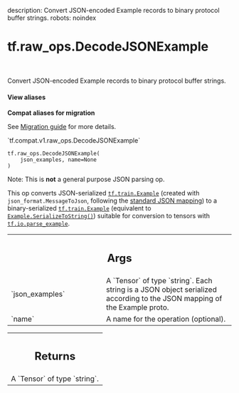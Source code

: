 description: Convert JSON-encoded Example records to binary protocol buffer strings.
robots: noindex

# tf.raw_ops.DecodeJSONExample

<!-- Insert buttons and diff -->

<table class="tfo-notebook-buttons tfo-api nocontent" align="left">

</table>



Convert JSON-encoded Example records to binary protocol buffer strings.


<section class="expandable">
  <h4 class="showalways">View aliases</h4>
  <p>
<b>Compat aliases for migration</b>
<p>See
<a href="https://www.tensorflow.org/guide/migrate">Migration guide</a> for
more details.</p>
<p>`tf.compat.v1.raw_ops.DecodeJSONExample`</p>
</p>
</section>

<pre class="devsite-click-to-copy prettyprint lang-py tfo-signature-link">
<code>tf.raw_ops.DecodeJSONExample(
    json_examples, name=None
)
</code></pre>



<!-- Placeholder for "Used in" -->


Note: This is **not** a general purpose JSON parsing op.

This op converts JSON-serialized
<a href="../../tf/train/Example.md"><code>tf.train.Example</code></a> (created with `json_format.MessageToJson`, following the
[standard JSON mapping](https://developers.google.com/protocol-buffers/docs/proto3#json))
to a binary-serialized <a href="../../tf/train/Example.md"><code>tf.train.Example</code></a> (equivalent to
<a href="../../tf/train/BytesList.md#SerializeToString"><code>Example.SerializeToString()</code></a>) suitable for conversion to tensors with
<a href="../../tf/io/parse_example.md"><code>tf.io.parse_example</code></a>.

<!-- Tabular view -->
 <table class="responsive fixed orange">
<colgroup><col width="214px"><col></colgroup>
<tr><th colspan="2"><h2 class="add-link">Args</h2></th></tr>

<tr>
<td>
`json_examples`<a id="json_examples"></a>
</td>
<td>
A `Tensor` of type `string`.
Each string is a JSON object serialized according to the JSON
mapping of the Example proto.
</td>
</tr><tr>
<td>
`name`<a id="name"></a>
</td>
<td>
A name for the operation (optional).
</td>
</tr>
</table>



<!-- Tabular view -->
 <table class="responsive fixed orange">
<colgroup><col width="214px"><col></colgroup>
<tr><th colspan="2"><h2 class="add-link">Returns</h2></th></tr>
<tr class="alt">
<td colspan="2">
A `Tensor` of type `string`.
</td>
</tr>

</table>

